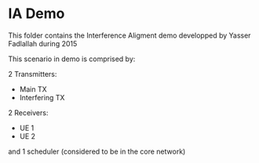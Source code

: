 # IA Demo

This folder contains the Interference Aligment demo developped by Yasser Fadlallah during 2015

This scenario in demo is comprised by:

2 Transmitters:

- Main TX
- Interfering TX

2 Receivers:

- UE 1
- UE 2

and 1 scheduler (considered to be in the core network)
